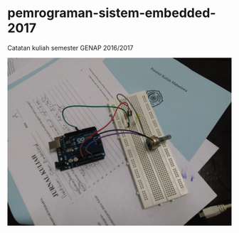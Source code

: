 # pemrograman-sistem-embedded-2017
Catatan kuliah semester GENAP 2016/2017

![First Skecth](img/pic01.jpg)
